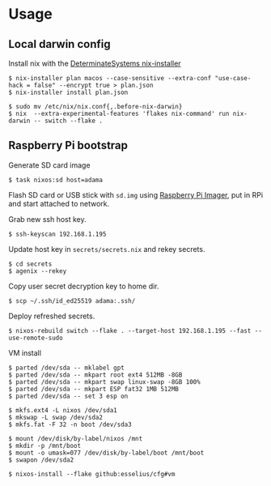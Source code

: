 # Usage

## Local darwin config

Install nix with the [DeterminateSystems nix-installer](https://github.com/DeterminateSystems/nix-installer)

```shell
$ nix-installer plan macos --case-sensitive --extra-conf "use-case-hack = false" --encrypt true > plan.json
$ nix-installer install plan.json

$ sudo mv /etc/nix/nix.conf{,.before-nix-darwin}
$ nix  --extra-experimental-features 'flakes nix-command' run nix-darwin -- switch --flake .
```

## Raspberry Pi bootstrap

Generate SD card image

```shell
$ task nixos:sd host=adama
```

Flash SD card or USB stick with `sd.img` using [Raspberry Pi Imager](https://www.raspberrypi.com/software/), put in RPi and start attached to network.

Grab new ssh host key.

```shell
$ ssh-keyscan 192.168.1.195
```

Update host key in `secrets/secrets.nix` and rekey secrets.

```shell
$ cd secrets
$ agenix --rekey
```

Copy user secret decryption key to home dir.

```shell
$ scp ~/.ssh/id_ed25519 adama:.ssh/
```

Deploy refreshed secrets.

```shell
$ nixos-rebuild switch --flake . --target-host 192.168.1.195 --fast --use-remote-sudo
```

VM install

```
$ parted /dev/sda -- mklabel gpt
$ parted /dev/sda -- mkpart root ext4 512MB -8GB
$ parted /dev/sda -- mkpart swap linux-swap -8GB 100%
$ parted /dev/sda -- mkpart ESP fat32 1MB 512MB
$ parted /dev/sda -- set 3 esp on

$ mkfs.ext4 -L nixos /dev/sda1
$ mkswap -L swap /dev/sda2
$ mkfs.fat -F 32 -n boot /dev/sda3

$ mount /dev/disk/by-label/nixos /mnt
$ mkdir -p /mnt/boot
$ mount -o umask=077 /dev/disk/by-label/boot /mnt/boot
$ swapon /dev/sda2

$ nixos-install --flake github:esselius/cfg#vm
```
